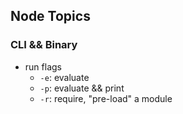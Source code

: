 ## Node Topics

### CLI && Binary

- run flags
  - `-e`: evaluate
  - `-p`: evaluate && print
  - `-r`: require, "pre-load" a module
